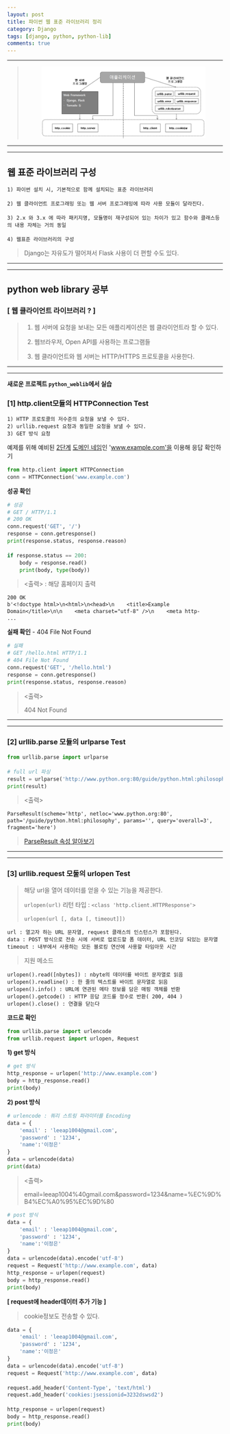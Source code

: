 ```yaml
---
layout: post
title: 파이썬 웹 표준 라이브러리 정리
category: Django
tags: [django, python, python-lib]
comments: true
---
```


---

> <center>
> <figure>
> <img src="/assets/post-img/django/21.png" alt="views">
> <figcaption></figcaption>
> </figure>
> </center>



---



---

## 웹 표준 라이브러리 구성

```
1) 파이썬 설치 시, 기본적으로 함께 설치되는 표준 라이브러리

2) 웹 클라이언트 프로그래밍 또는 웹 서버 프로그래밍에 따라 사용 모듈이 달라진다.

3) 2.x 와 3.x 에 따라 패키지명, 모듈명이 재구성되어 있는 차이가 있고 함수와 클래스등의 내용 자체는 거의 동일 

4) 웹표준 라이브러리의 구성
```

> Django는 자유도가 떨어져서 Flask 사용이 더 편할 수도 있다.

---



---

## python web library 공부

### [ 웹 클라이언트 라이브러리 ? ]

> 1) 웹 서버에 요청을 보내는 모든 애플리케이션은 웹 클라이언트라 할 수 있다.
>
> 2) 웹브라우저, Open API를 사용하는 프로그램들
>
> 3) 웹 클라이언트와 웹 서버는 HTTP/HTTPS  프로토콜을 사용한다.

---



---

**새로운 프로젝트 `python_weblib`에서 실습**

### [1] http.client모듈의 HTTPConnection Test

```
1) HTTP 프로토콜의 저수준의 요청을 보낼 수 있다.
2) urllib.request 요청과 동일한 요청을 보낼 수 있다.
3) GET 방식 요청
```



예제를 위해 예비된 [2단계](https://ko.wikipedia.org/wiki/2단계_도메인) [도메인 네임](https://ko.wikipedia.org/wiki/도메인_네임)인 'www.example.com'을 이용해 응답 확인하기

```python
from http.client import HTTPConnection
conn = HTTPConnection('www.example.com')
```



**성공 확인**

```python
# 성공
# GET / HTTP/1.1
# 200 OK
conn.request('GET', '/')
response = conn.getresponse()
print(response.status, response.reason)

if response.status == 200:
    body = response.read()
    print(body, type(body))
```

> <출력> : 해당 홈페이지 <body> 출력

```
200 OK
b'<!doctype html>\n<html>\n<head>\n    <title>Example Domain</title>\n\n    <meta charset="utf-8" />\n    <meta http-
...
```





**실패 확인** - 404 File Not Found

```python
# 실패
# GET /hello.html HTTP/1.1
# 404 File Not Found
conn.request('GET', '/hello.html')
response = conn.getresponse()
print(response.status, response.reason)
```

> <출력>
>
> 404 Not Found

---

 

---

### [2] urllib.parse 모듈의 urlparse Test

```python
from urllib.parse import urlparse

# full url 파싱
result = urlparse('http://www.python.org:80/guide/python.html:philosophy?overall=3#here')
print(result)
```

> <출력>

```
ParseResult(scheme='http', netloc='www.python.org:80', path='/guide/python.html:philosophy', params='', query='overall=3', fragment='here')
```

> [ParseResult 속성 알아보기](<https://dololak.tistory.com/254>)

---

 

---

### [3] urllib.request 모둘의 urlopen Test

> 해당 url을 열어 데이터를 얻을 수 있는 기능을 제공한다.
>
> `urlopen(url)`  리턴 타입 :  `<class 'http.client.HTTPResponse'>`
>
> `urlopen(url [, data [, timeout]])`
>

```
url : 열고자 하는 URL 문자열, request 클래스의 인스턴스가 포함된다.
data : POST 방식으로 전송 시에 서버로 업로드할 폼 데이터, URL 인코딩 되있는 문자열
timeout : 내부에서 사용하는 모든 블로킹 연산에 사용할 타임아웃 시간
```

> 지원 메소드
>

```
urlopen().read([nbytes]) : nbyte의 데이터를 바이트 문자열로 읽음 
urlopen().readline() : 한 줄의 텍스트를 바이트 문자열로 읽음
urlopen().info() : URL에 연관된 메타 정보를 담은 매핑 객체를 반환
urlopen().getcode() : HTTP 응답 코드를 정수로 반환( 200, 404 )
urlopen().close() : 연결을 닫는다
```



**코드로 확인**

```python
from urllib.parse import urlencode
from urllib.request import urlopen, Request
```



**1) get 방식**

```python
# get 방식
http_response = urlopen('http://www.example.com')
body = http_response.read()
print(body)
```



**2) post 방식**

```python
# urlencode : 쿼리 스트링 파라미터를 Encoding 
data = {
    'email' : 'leeap1004@gmail.com',
    'password' : '1234',
    'name':'이정은'
}
data = urlencode(data)
print(data)
```

> <출력>
>
> email=leeap1004%40gmail.com&password=1234&name=%EC%9D%B4%EC%A0%95%EC%9D%80

```python
# post 방식
data = {
    'email' : 'leeap1004@gmail.com',
    'password' : '1234',
    'name':'이정은'
}
data = urlencode(data).encode('utf-8')
request = Request('http://www.example.com', data)
http_response = urlopen(request)
body = http_response.read()
print(body)
```



**[ request에 header데이터 추가 기능 ]**

> cookie정보도 전송할 수 있다.

```python
data = {
    'email' : 'leeap1004@gmail.com',
    'password' : '1234',
    'name':'이정은'
}
data = urlencode(data).encode('utf-8')
request = Request('http://www.example.com', data)

request.add_header('Content-Type', 'text/html')
request.add_header('cookies:jsessionid=3232dswsd2')

http_response = urlopen(request)
body = http_response.read()
print(body)
```



